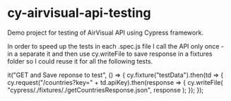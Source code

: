 # cy-airvisual-api-testing
Demo project for testing of AirVisual API using Cypress framework.

In order to speed up the tests in each .spec.js file I call the API only once - in a separate it and then use cy.writeFile to save response in a fixtures folder so I could reuse it for all the following tests.

  it("GET and Save reponse to test", () => {
    cy.fixture("testData").then(td => {
      cy.request("/countries?key=" + td.apiKey).then(response => {
        cy.writeFile(
          "cypress/./fixtures/./getCountriesResponse.json",
          response
        );
      });
    });

